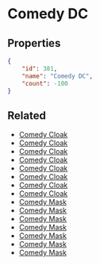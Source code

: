# Comedy DC

<no description available>

## Properties

```json
{
    "id": 381,
    "name": "Comedy DC",
    "count": -100
}
```

## Related

- [Comedy Cloak](../items/10921-comedy-cloak.md)
- [Comedy Cloak](../items/10922-comedy-cloak.md)
- [Comedy Cloak](../items/10923-comedy-cloak.md)
- [Comedy Cloak](../items/10924-comedy-cloak.md)
- [Comedy Cloak](../items/10925-comedy-cloak.md)
- [Comedy Cloak](../items/10926-comedy-cloak.md)
- [Comedy Cloak](../items/10927-comedy-cloak.md)
- [Comedy Cloak](../items/10928-comedy-cloak.md)
- [Comedy Mask](../items/10966-comedy-mask.md)
- [Comedy Mask](../items/10967-comedy-mask.md)
- [Comedy Mask](../items/10968-comedy-mask.md)
- [Comedy Mask](../items/10969-comedy-mask.md)
- [Comedy Mask](../items/10970-comedy-mask.md)
- [Comedy Mask](../items/10971-comedy-mask.md)
- [Comedy Mask](../items/10972-comedy-mask.md)

